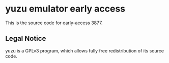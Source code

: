 yuzu emulator early access
=============

This is the source code for early-access 3877.

## Legal Notice

yuzu is a GPLv3 program, which allows fully free redistribution of its source code.